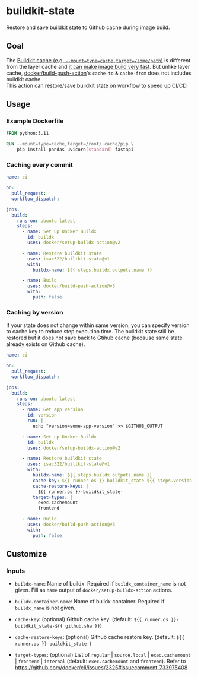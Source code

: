# buildkit-state

Restore and save buildkit state to Github cache during image build.

## Goal

The [Buildkit cache (e.g. `--mount=type=cache,target=/some/path`)](https://docs.docker.com/engine/reference/builder/#run---mounttypecache) is different from the layer cache and [it can make image build very fast](https://vsupalov.com/buildkit-cache-mount-dockerfile/). But unlike layer cache, [docker/build-push-action](https://github.com/docker/build-push-action)'s `cache-to` & `cache-from` does not includes buildkit cache.  
This action can restore/save buildkit state on workflow to speed up CI/CD.

## Usage

### Example Dockerfile

```dockerfile
FROM python:3.11

RUN --mount=type=cache,target=/root/.cache/pip \
    pip install pandas uvicorn[standard] fastapi
```

### Caching every commit

```yaml
name: ci

on:
  pull_request:
  workflow_dispatch:

jobs:
  build:
    runs-on: ubuntu-latest
    steps:
      - name: Set up Docker Buildx
        id: buildx
        uses: docker/setup-buildx-action@v2

      - name: Restore buildkit state
        uses: isac322/builtkit-state@v1
        with:
          buildx-name: ${{ steps.buildx.outputs.name }}

      - name: Build
        uses: docker/build-push-action@v3
        with:
          push: false
```

### Caching by version

If your state does not change within same version, you can specify version to cache key to reduce step execution time.
The buildkit state still be restored but it does not save back to Gtihub cache (because same state already exists on Github cache).

```yaml
name: ci

on:
  pull_request:
  workflow_dispatch:

jobs:
  build:
    runs-on: ubuntu-latest
    steps:
      - name: Get app version
        id: version
        run: |
          echo "version=some-app-version" >> $GITHUB_OUTPUT

      - name: Set up Docker Buildx
        id: buildx
        uses: docker/setup-buildx-action@v2

      - name: Restore buildkit state
        uses: isac322/builtkit-state@v1
        with:
          buildx-name: ${{ steps.buildx.outputs.name }}
          cache-key: ${{ runner.os }}-buildkit_state-${{ steps.version.outputs.version }}
          cache-restore-keys: |
            ${{ runner.os }}-buildkit_state-
          target-types: |
            exec.cachemount
            frontend

      - name: Build
        uses: docker/build-push-action@v3
        with:
          push: false
```

## Customize

### Inputs

- `buildx-name`: Name of buildx. Required if `buildx_container_name` is not given.
  Fill as `name` output of `docker/setup-buildx-action` actions.
- `buildx-container-name`: Name of buildx container. Required if `buildx_name` is not given.

- `cache-key`: (optional) Github cache key. (default: `${{ runner.os }}-buildkit_state-${{ github.sha }}`)
- `cache-restore-keys`: (optional) Github cache restore key. (default: `${{ runner.os }}-buildkit_state-`)
- `target-types`: (optional) List of `regular` | `source.local` | `exec.cachemount` | `frontend` | `internal` (default: `exec.cachemount` and `frontend`). Refer to https://github.com/docker/cli/issues/2325#issuecomment-733975408